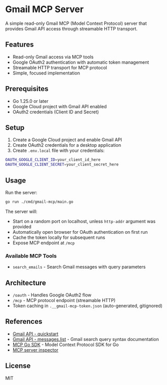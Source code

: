 # Gmail MCP Server

A simple read-only Gmail MCP (Model Context Protocol) server that provides Gmail API access through streamable HTTP transport.

## Features

- Read-only Gmail access via MCP tools
- Google OAuth2 authentication with automatic token management
- Streamable HTTP transport for MCP protocol
- Simple, focused implementation

## Prerequisites

- Go 1.25.0 or later
- Google Cloud project with Gmail API enabled
- OAuth2 credentials (Client ID and Secret)

## Setup

1. Create a Google Cloud project and enable Gmail API
2. Create OAuth2 credentials for a desktop application
3. Create `.env.local` file with your credentials:

```bash
OAUTH_GOOGLE_CLIENT_ID=your_client_id_here
OAUTH_GOOGLE_CLIENT_SECRET=your_client_secret_here
```

## Usage

Run the server:

```bash
go run ./cmd/gmail-mcp/main.go
```

The server will:
- Start on a random port on localhost, unless `http-addr` argument was provided
- Automatically open browser for OAuth authentication on first run
- Cache the token locally for subsequent runs
- Expose MCP endpoint at `/mcp`

### Available MCP Tools

- `search_emails` - Search Gmail messages with query parameters

## Architecture

- `/oauth` - Handles Google OAuth2 flow
- `/mcp` - MCP protocol endpoint (streamable HTTP)
- Token caching in `.__gmail-mcp-token.json` (auto-generated, gitignored)

## References

- [Gmail API - quickstart](https://developers.google.com/workspace/gmail/api/quickstart/go)
- [Gmail API - messages.list](https://developers.google.com/workspace/gmail/api/reference/rest/v1/users.messages/list) - Gmail search query syntax documentation
- [MCP Go SDK](https://pkg.go.dev/github.com/modelcontextprotocol/go-sdk/mcp) - Model Context Protocol SDK for Go
- [MCP server inspector](https://github.com/modelcontextprotocol/inspector)

## License

MIT

